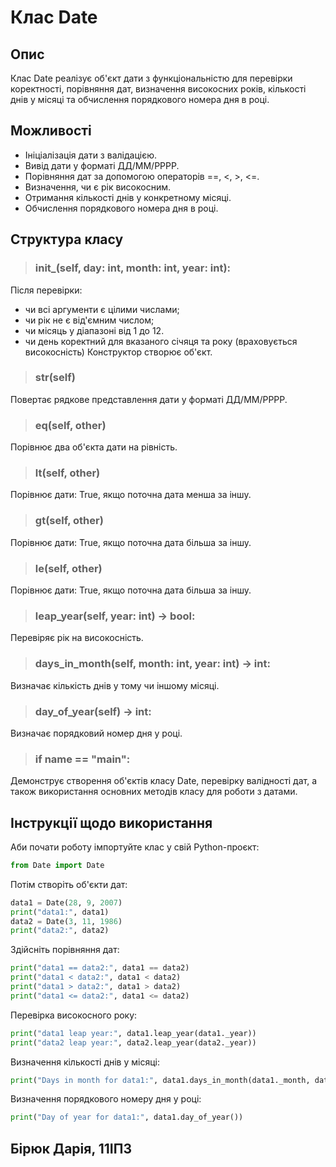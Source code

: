 # Клас Date
## Опис
Клас Date реалізує об'єкт дати з функціональністю для перевірки коректності, порівняння дат, визначення високосних років, кількості днів у місяці та обчислення порядкового номера дня в році.
## Можливості
- Ініціалізація дати з валідацією.
- Вивід дати у форматі ДД/ММ/РРРР.
- Порівняння дат за допомогою операторів ==, <, >, <=.
- Визначення, чи є рік високосним.
- Отримання кількості днів у конкретному місяці.
- Обчислення порядкового номера дня в році.
## Структура класу
> ### __init___(self, day: int, month: int, year: int):
Після перевірки:
- чи всі аргументи є цілими числами;
- чи рік не є від'ємним числом;
- чи місяць у діапазоні від 1 до 12.
- чи день коректний для вказаного січяця та року (враховується високосність)
Конструктор створює об'єкт.
> ### __str__(self)
Повертає рядкове представлення дати у форматі ДД/ММ/РРРР.
> ### __eq__(self, other)
Порівнює два об'єкта дати на рівність.
> ### __lt__(self, other)
Порівнює дати: True, якщо поточна дата менша за іншу.
> ### __gt__(self, other)
Порівнює дати: True, якщо поточна дата більша за іншу.
> ### __le__(self, other)
Порівнює дати: True, якщо поточна дата більша за іншу.
> ### leap_year(self, year: int) -> bool:
Перевіряє рік на високосність.
> ### days_in_month(self, month: int, year: int) -> int:
Визначає кількість днів у тому чи іншому місяці.
> ### day_of_year(self) -> int:
Визначає порядковий номер дня у році.
> ### if __name__ == "__main__":
Демонструє створення об'єктів класу Date, перевірку валідності дат, а також використання основних методів класу для роботи з датами.
## Інструкції щодо використання
Аби почати роботу імпортуйте клас у свій Python-проєкт:
```python
from Date import Date
```
Потім створіть об'єкти дат:
```python
data1 = Date(28, 9, 2007)
print("data1:", data1)
data2 = Date(3, 11, 1986)
print("data2:", data2)
```
Здійсніть порівняння дат:
```python
print("data1 == data2:", data1 == data2)
print("data1 < data2:", data1 < data2)
print("data1 > data2:", data1 > data2)
print("data1 <= data2:", data1 <= data2)
```
Перевірка високосного року:
```python
print("data1 leap year:", data1.leap_year(data1._year))
print("data2 leap year:", data2.leap_year(data2._year))
```
Визначення кількості днів у місяці:
```python
print("Days in month for data1:", data1.days_in_month(data1._month, data1._year))
```
Визначення порядкового номеру дня у році:
```python
print("Day of year for data1:", data1.day_of_year())
```
## Бірюк Дарія, 11ІПЗ


